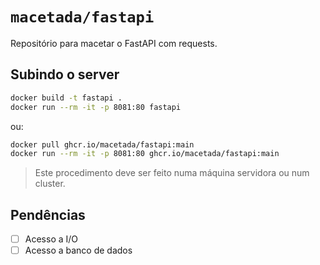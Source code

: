 # `macetada/fastapi`

Repositório para macetar o FastAPI com requests.

## Subindo o server

```bash
docker build -t fastapi .
docker run --rm -it -p 8081:80 fastapi
```

ou:

```bash
docker pull ghcr.io/macetada/fastapi:main
docker run --rm -it -p 8081:80 ghcr.io/macetada/fastapi:main
```

> Este procedimento deve ser feito numa máquina servidora ou num cluster.

## Pendências

- [ ] Acesso a I/O
- [ ] Acesso a banco de dados
